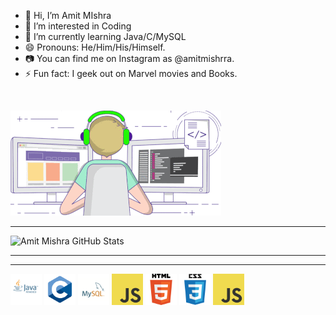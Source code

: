 - 👋 Hi, I’m Amit MIshra
- 👀 I’m interested in Coding
- 🌱 I’m currently learning Java/C/MySQL
- 😄 Pronouns: He/Him/His/Himself.<br/>
- 📷 You can find me on Instagram as @amitmishrra.<br/>
- ⚡ Fun fact: I geek out on Marvel movies and Books.<br/>
<!---
amitmishrra/amitmishrra is a ✨ special ✨ repository because its `README.md` (this file) appears on your GitHub profile.
You can click the Preview link to take a look at your changes.
--->
<br />

![](https://raw.githubusercontent.com/Abhijay007/Abhijay007/main/coder1.gif)



---
![Amit Mishra GitHub Stats](https://github-readme-stats.vercel.app/api?username=amitmishrra&show_icons=true&theme=tokyonight)

---



---
<code><img height="50" src="https://raw.githubusercontent.com/github/explore/80688e429a7d4ef2fca1e82350fe8e3517d3494d/topics/java/java.png"></code>
<code><img height="50" src="https://raw.githubusercontent.com/github/explore/80688e429a7d4ef2fca1e82350fe8e3517d3494d/topics/c/c.png"></code>
<code><img height="50" src="https://raw.githubusercontent.com/github/explore/80688e429a7d4ef2fca1e82350fe8e3517d3494d/topics/mysql/mysql.png"></code>
<code><img height="50" src="https://raw.githubusercontent.com/github/explore/80688e429a7d4ef2fca1e82350fe8e3517d3494d/topics/javascript/javascript.png"></code>
<code><img height="50" src="https://raw.githubusercontent.com/github/explore/80688e429a7d4ef2fca1e82350fe8e3517d3494d/topics/html/html.png"></code>
<code><img height="50" src="https://raw.githubusercontent.com/github/explore/80688e429a7d4ef2fca1e82350fe8e3517d3494d/topics/css/css.png"></code>
<code><img height="50" src="https://raw.githubusercontent.com/github/explore/80688e429a7d4ef2fca1e82350fe8e3517d3494d/topics/javascript/javascript.png"></code>
